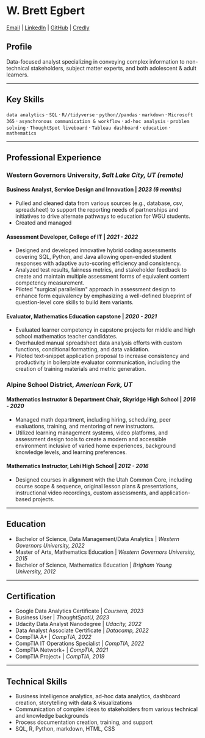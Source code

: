 # W. Brett Egbert

[Email](mailto:w.brett.egbert@gmail.com) | [LinkedIn](https://www.linkedin.com/in/w-brett-egbert/) | [GitHub](https://github.com/crossinguard) | [Credly](https://www.credly.com/users/brett-egbert)

## Profile

Data-focused analyst specializing in conveying complex information to non-technical stakeholders, subject matter experts, and both adolescent & adult learners.

---

## Key Skills
`data analytics` · `SQL` · `R//tidyverse` · `python//pandas` · `markdown` · `Microsoft 365` · `asynchronous communication & workflow` · `ad-hoc analysis` · `problem solving` · `ThoughtSpot liveboard` · `Tableau dashboard` · `education` · `mathematics`

---

## Professional Experience
### Western Governors University, *Salt Lake City, UT (remote)*

#### Business Analyst, Service Design and Innovation | *2023 (6 months)*
-  Pulled and cleaned data from various sources (e.g., database, csv, spreadsheet) to support the reporting needs of partnerships and initiatives to drive alternate pathways to education for WGU students.
-  Created and managed 

#### Assessment Developer, College of IT | *2021 - 2022*
- Designed and developed innovative hybrid coding assessments covering SQL, Python, and Java allowing open-ended student responses with adaptive auto-scoring efficiency and consistency.
- Analyzed test results, fairness metrics, and stakeholder feedback to create and maintain multiple assessment forms of equivalent content competency measurement.
- Piloted "surgical parallelism" approach in assessment design to enhance form equivalency by emphasizing a well-defined blueprint of question-level core skills to build item variants.

#### Evaluator, Mathematics Education capstone | *2020 - 2021*
- Evaluated learner competency in capstone projects for middle and high school mathematics teacher candidates.
- Overhauled manual spreadsheet data analysis efforts with custom functions, conditional formatting, and data validation.
- Piloted text-snippet application proposal to increase consistency and productivity in boilerplate evaluator communication, including the creation of training materials and metric generation.

### Alpine School District, *American Fork, UT*

#### Mathematics Instructor & Department Chair, Skyridge High School | *2016 - 2020*
- Managed math department, including hiring, scheduling, peer evaluations, training, and mentoring of new instructors.
- Utilized learning management systems, video platforms, and assessment design tools to create a modern and accessible environment inclusive of varied home experiences, background knowledge levels, and learning preferences.

#### Mathematics Instructor, Lehi High School | *2012 - 2016*
- Designed courses in alignment with the Utah Common Core, including course scope & sequence, original lesson plans & presentations, instructional video recordings, custom assessments, and application-based projects.

---

## Education
- Bachelor of Science, Data Management/Data Analytics | *Western Governors University, 2022*
- Master of Arts, Mathematics Education | *Western Governors University, 2015*
- Bachelor of Science, Mathematics Education | *Brigham Young University, 2012*

---

## Certification
- Google Data Analytics Certificate | *Coursera, 2023*
- Business User | *ThoughtSpotU, 2023*
- Udacity Data Analyst Nanodegree | *Udacity, 2022*
- Data Analyst Associate Certificate | *Datacamp, 2022*
- CompTIA A+ | *CompTIA, 2022*
- CompTIA IT Operations Specialist | *CompTIA, 2022*
- CompTIA Network+ | *CompTIA, 2021*
- CompTIA Project+ | *CompTIA, 2019*

---

## Technical Skills
- Business intelligence analytics, ad-hoc data analytics, dashboard creation, storytelling with data & visualizations
- Communication of complex ideas to stakeholders from various technical and knowledge backgrounds
- Process documentation creation, training, and support
- SQL, R, Python, markdown, HTML, CSS
